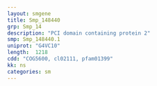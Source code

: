 ```yaml
---
layout: smgene
title: Smp_148440
grp: Smp_14
description: "PCI domain containing protein 2"
smp: Smp_148440.1
uniprot: "G4VC10"
length:  1218
cdd: "COG5600, cl02111, pfam01399"
kk: ns
categories: sm
---
```

